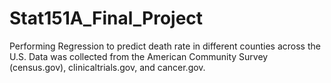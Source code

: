 # Stat151A_Final_Project

Performing Regression to predict death rate in different counties across the U.S. Data was collected from the American Community Survey (census.gov), clinicaltrials.gov, and cancer.gov. 
